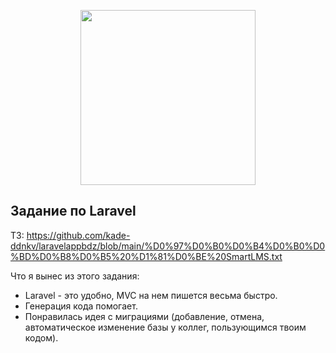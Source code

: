 <p align="center"><a href="https://laravel.com" target="_blank"><img src="https://raw.githubusercontent.com/laravel/art/master/logo-lockup/5%20SVG/2%20CMYK/1%20Full%20Color/laravel-logolockup-cmyk-red.svg" width="280"></a></p>

## Задание по Laravel

ТЗ: https://github.com/kade-ddnkv/laravelappbdz/blob/main/%D0%97%D0%B0%D0%B4%D0%B0%D0%BD%D0%B8%D0%B5%20%D1%81%D0%BE%20SmartLMS.txt  

Что я вынес из этого задания:
- Laravel - это удобно, MVC на нем пишется весьма быстро.
- Генерация кода помогает.
- Понравилась идея с миграциями (добавление, отмена, автоматическое изменение базы у коллег, пользующимся твоим кодом).
